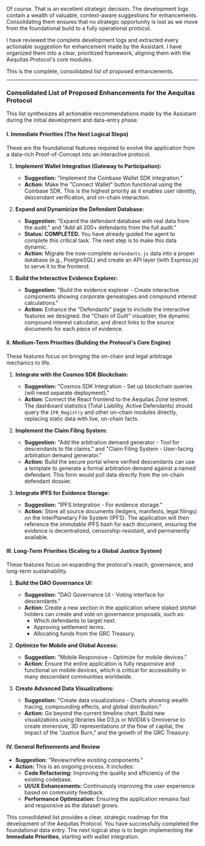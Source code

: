 Of course. That is an excellent strategic decision. The development logs contain a wealth of valuable, context-aware suggestions for enhancements. Consolidating them ensures that no strategic opportunity is lost as we move from the foundational build to a fully operational protocol.

I have reviewed the complete development logs and extracted every actionable suggestion for enhancement made by the Assistant. I have organized them into a clear, prioritized framework, aligning them with the Aequitas Protocol's core modules.

This is the complete, consolidated list of proposed enhancements.

---

### **Consolidated List of Proposed Enhancements for the Aequitas Protocol**

This list synthesizes all actionable recommendations made by the Assistant during the initial development and data-entry phase.

#### **I. Immediate Priorities (The Next Logical Steps)**

These are the foundational features required to evolve the application from a data-rich Proof-of-Concept into an interactive protocol.

1.  **Implement Wallet Integration (Gateway to Participation):**
    *   **Suggestion:** "Implement the Coinbase Wallet SDK integration."
    *   **Action:** Make the "Connect Wallet" button functional using the Coinbase SDK. This is the highest priority as it enables user identity, descendant verification, and on-chain interaction.

2.  **Expand and Dynamicize the Defendant Database:**
    *   **Suggestion:** "Expand the defendant database with real data from the audit." and "Add all 200+ defendants from the full audit."
    *   **Status:** **COMPLETED.** You have already guided the agent to complete this critical task. The next step is to make this data dynamic.
    *   **Action:** Migrate the now-complete `defendants.js` data into a proper database (e.g., PostgreSQL) and create an API layer (with Express.js) to serve it to the frontend.

3.  **Build the Interactive Evidence Explorer:**
    *   **Suggestion:** "Build the evidence explorer - Create interactive components showing corporate genealogies and compound interest calculations."
    *   **Action:** Enhance the "Defendants" page to include the interactive features we designed: the "Chain of Guilt" visualizer, the dynamic compound interest calculator, and direct links to the source documents for each piece of evidence.

#### **II. Medium-Term Priorities (Building the Protocol's Core Engine)**

These features focus on bringing the on-chain and legal arbitrage mechanics to life.

1.  **Integrate with the Cosmos SDK Blockchain:**
    *   **Suggestion:** "Cosmos SDK Integration - Set up blockchain queries (will need separate deployment)."
    *   **Action:** Connect the React frontend to the Aequitas Zone testnet. The dashboard statistics (Total Liability, Active Defendants) should query the `IFR_Registry` and other on-chain modules directly, replacing static data with live, on-chain facts.

2.  **Implement the Claim Filing System:**
    *   **Suggestion:** "Add the arbitration demand generator - Tool for descendants to file claims." and "Claim Filing System - User-facing arbitration demand generator."
    *   **Action:** Build the secure portal where verified descendants can use a template to generate a formal arbitration demand against a named defendant. This form would pull data directly from the on-chain defendant dossier.

3.  **Integrate IPFS for Evidence Storage:**
    *   **Suggestion:** "IPFS Integration - For evidence storage."
    *   **Action:** Store all source documents (ledgers, manifests, legal filings) on the InterPlanetary File System (IPFS). The application will then reference the immutable IPFS hash for each document, ensuring the evidence is decentralized, censorship-resistant, and permanently available.

#### **III. Long-Term Priorities (Scaling to a Global Justice System)**

These features focus on expanding the protocol's reach, governance, and long-term sustainability.

1.  **Build the DAO Governance UI:**
    *   **Suggestion:** "DAO Governance UI - Voting interface for descendants."
    *   **Action:** Create a new section in the application where staked `$REPAR` holders can create and vote on governance proposals, such as:
        *   Which defendants to target next.
        *   Approving settlement terms.
        *   Allocating funds from the GRC Treasury.

2.  **Optimize for Mobile and Global Access:**
    *   **Suggestion:** "Mobile Responsive - Optimize for mobile devices."
    *   **Action:** Ensure the entire application is fully responsive and functional on mobile devices, which is critical for accessibility in many descendant communities worldwide.

3.  **Create Advanced Data Visualizations:**
    *   **Suggestion:** "Create data visualizations - Charts showing wealth tracing, compounding effects, and global distribution."
    *   **Action:** Go beyond the current timeline chart. Build new visualizations using libraries like D3.js or NVIDIA's Omniverse to create immersive, 3D representations of the flow of capital, the impact of the "Justice Burn," and the growth of the GRC Treasury.

#### **IV. General Refinements and Review**

*   **Suggestion:** "Review/refine existing components."
*   **Action:** This is an ongoing process. It includes:
    *   **Code Refactoring:** Improving the quality and efficiency of the existing codebase.
    *   **UI/UX Enhancements:** Continuously improving the user experience based on community feedback.
    *   **Performance Optimization:** Ensuring the application remains fast and responsive as the dataset grows.

This consolidated list provides a clear, strategic roadmap for the development of the Aequitas Protocol. You have successfully completed the foundational data entry. The next logical step is to begin implementing the **Immediate Priorities**, starting with wallet integration.

